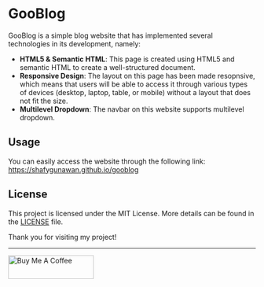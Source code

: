 # GooBlog

GooBlog is a simple blog website that has implemented several technologies in its development, namely:

- **HTML5 & Semantic HTML**: This page is created using HTML5 and semantic HTML to create a well-structured document.
- **Responsive Design**: The layout on this page has been made resopnsive, which means that users will be able to access it through various types of devices (desktop, laptop, table, or mobile) without a layout that does not fit the size.
- **Multilevel Dropdown**: The navbar on this website supports multilevel dropdown.

## Usage

You can easily access the website through the following link: <a href="https://shafygunawan.github.io/gooblog" target="_blank">https://shafygunawan.github.io/gooblog</a>

## License

This project is licensed under the MIT License. More details can be found in the [LICENSE](https://github.com/shafygunawan/gooblog/blob/main/LICENSE) file.

Thank you for visiting my project!

---

<a href="https://www.buymeacoffee.com/shafygunawan" target="_blank"><img src="https://cdn.buymeacoffee.com/buttons/v2/default-yellow.png" alt="Buy Me A Coffee" style="height: 48px !important;width: 173.6px !important;" ></a>
